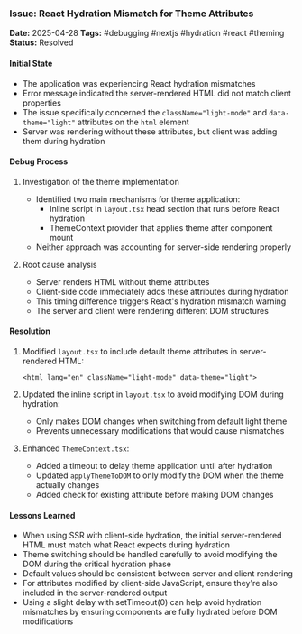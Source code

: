 ### Issue: React Hydration Mismatch for Theme Attributes
**Date:** 2025-04-28
**Tags:** #debugging #nextjs #hydration #react #theming
**Status:** Resolved

#### Initial State
- The application was experiencing React hydration mismatches
- Error message indicated the server-rendered HTML did not match client properties
- The issue specifically concerned the `className="light-mode"` and `data-theme="light"` attributes on the `html` element
- Server was rendering without these attributes, but client was adding them during hydration

#### Debug Process
1. Investigation of the theme implementation
   - Identified two main mechanisms for theme application:
     - Inline script in `layout.tsx` head section that runs before React hydration
     - ThemeContext provider that applies theme after component mount
   - Neither approach was accounting for server-side rendering properly

2. Root cause analysis
   - Server renders HTML without theme attributes
   - Client-side code immediately adds these attributes during hydration
   - This timing difference triggers React's hydration mismatch warning
   - The server and client were rendering different DOM structures

#### Resolution
1. Modified `layout.tsx` to include default theme attributes in server-rendered HTML:
   ```tsx
   <html lang="en" className="light-mode" data-theme="light">
   ```

2. Updated the inline script in `layout.tsx` to avoid modifying DOM during hydration:
   - Only makes DOM changes when switching from default light theme
   - Prevents unnecessary modifications that would cause mismatches

3. Enhanced `ThemeContext.tsx`:
   - Added a timeout to delay theme application until after hydration
   - Updated `applyThemeToDOM` to only modify the DOM when the theme actually changes
   - Added check for existing attribute before making DOM changes

#### Lessons Learned
- When using SSR with client-side hydration, the initial server-rendered HTML must match what React expects during hydration
- Theme switching should be handled carefully to avoid modifying the DOM during the critical hydration phase
- Default values should be consistent between server and client rendering
- For attributes modified by client-side JavaScript, ensure they're also included in the server-rendered output
- Using a slight delay with setTimeout(0) can help avoid hydration mismatches by ensuring components are fully hydrated before DOM modifications
